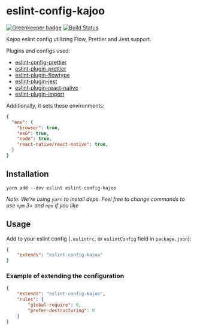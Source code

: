 # eslint-config-kajoo

[![Greenkeeper badge](https://badges.greenkeeper.io/kajoo/eslint-config-kajoo.svg)](https://greenkeeper.io/)
[![Build Status](https://travis-ci.org/kajoo/eslint-config/kajoo.svg?branch=master)](https://travis-ci.org/kajoo/eslint-config/kajoo)

Kajoo eslint config utilizing Flow, Prettier and Jest support.

Plugins and configs used:
* [eslint-config-prettier](https://yarnpkg.com/en/package/eslint-config-prettier)
* [eslint-plugin-prettier](https://yarnpkg.com/en/package/eslint-plugin-prettier)
* [eslint-plugin-flowtype](https://yarnpkg.com/en/package/eslint-plugin-flowtype)
* [eslint-plugin-jest](https://yarnpkg.com/en/package/eslint-plugin-jest)
* [eslint-plugin-react-native](https://yarnpkg.com/en/package/eslint-plugin-react-native)
* [eslint-plugin-import](https://yarnpkg.com/en/package/eslint-plugin-import)

Additionally, it sets these environments:
```json
{
  "env": {
    "browser": true,
    "es6": true,
    "node": true,
    "react-native/react-native": true,
  }
}
```

## Installation

```
yarn add --dev eslint eslint-config-kajoo
```

*Note: We're using `yarn` to install deps. Feel free to change commands to use `npm` 3+ and `npx` if you like*

## Usage

Add to your eslint config (`.eslintrc`, or `eslintConfig` field in `package.json`):

```json
{
    "extends": "eslint-config-kajoo"
}
```

### Example of extending the configuration

```json
{
    "extends": "eslint-config-kajoo",
    "rules": {
        "global-require": 0,
        "prefer-destructuring": 0
    }
}
```
